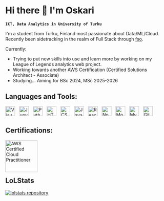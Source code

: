# Hi there 👋 I'm Oskari

**`ICT, Data Analytics in University of Turku`**


I'm a student from Turku, Finland most passionate about Data/ML/Cloud. </br>
Recently been sidetracking in the realm of Full Stack through [fso](https://fullstackopen.com/). </br>

Currently:
* Trying to put new skills into use and learn more by working on my League of Legends analytics web project.
* Working towards another AWS Certification (Certified Solutions Architect - Associate)
* Studying... Aiming for BSc 2024, MSc 2025-2026


## Languages and Tools:

<img align="left" alt="Visual Studio Code" width="30px" src="https://cdn.jsdelivr.net/gh/devicons/devicon/icons/vscode/vscode-original.svg" style="padding-right:10px;" />
<img align="left" alt="Jupyter Notebook" width="30px" src="https://cdn.jsdelivr.net/gh/devicons/devicon/icons/jupyter/jupyter-original.svg" style="padding-right:10px;" />
<img align="left" alt="Python" width="30px" src="https://cdn.jsdelivr.net/gh/devicons/devicon/icons/python/python-original.svg" style="padding-right:10px;" />
<img align="left" alt="HTML5" width="30px" src="https://cdn.jsdelivr.net/gh/devicons/devicon/icons/html5/html5-original.svg" style="padding-right:10px;" />
<img align="left" alt="CSS3" width="30px" src="https://cdn.jsdelivr.net/gh/devicons/devicon/icons/css3/css3-original.svg" style="padding-right:10px;" />
<img align="left" alt="JavaScript" width="30px" src="https://cdn.jsdelivr.net/gh/devicons/devicon/icons/javascript/javascript-original.svg" style="padding-right:10px;" />
<img align="left" alt="React" width="30px" src="https://cdn.jsdelivr.net/gh/devicons/devicon/icons/react/react-original.svg" style="padding-right:10px;" />
<img align="left" alt="Node.js" width="30px" src="https://cdn.jsdelivr.net/gh/devicons/devicon/icons/nodejs/nodejs-original.svg" style="padding-right:10px;" />
<img align="left" alt="MongoDB" width="30px" src="https://cdn.jsdelivr.net/gh/devicons/devicon/icons/mongodb/mongodb-original.svg" style="padding-right:10px;" />
<img align="left" alt="MySQL" width="30px" src="https://cdn.jsdelivr.net/gh/devicons/devicon/icons/mysql/mysql-original.svg" style="padding-right:10px;" />
<img align="left" alt="Git" width="30px" src="https://cdn.jsdelivr.net/gh/devicons/devicon/icons/git/git-original.svg" style="padding-right:10px;" />
<br/>
<br/>

## Certifications:

<img align="left" alt="AWS Certified Cloud Practitioner" width="100px" src="https://github.com/Palmgrenoskari/Palmgrenoskari/assets/62388905/892923d4-23b5-46dd-be72-337c2e31ccc8" />
<br/>
<br/>
<br/>
<br/>
<br/>

## LoLStats

<a href="https://github.com/Palmgrenoskari/lolstats">
  <img src="https://github-readme-stats.vercel.app/api/pin/?username=palmgrenoskari&repo=lolstats" alt="lolstats repository"/>
</a>

